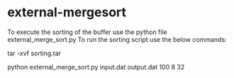 # external-mergesort

To execute the sorting of the buffer use the python file external_merge_sort.py
To run the sorting script use the below commands:

tar -xvf sorting.tar

python external_merge_sort.py input.dat output.dat 100 8 32
